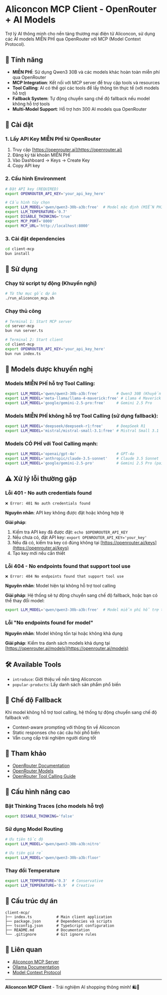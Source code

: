 # Aliconcon MCP Client - OpenRouter + AI Models

Trợ lý AI thông minh cho nền tảng thương mại điện tử Aliconcon, sử dụng các AI models MIỄN PHÍ qua OpenRouter với MCP (Model Context Protocol).

## 🚀 Tính năng

-   **MIỄN PHÍ**: Sử dụng Qwen3 30B và các models khác hoàn toàn miễn phí qua OpenRouter
-   **MCP Integration**: Kết nối với MCP server để truy cập tools và resources
-   **Tool Calling**: AI có thể gọi các tools để lấy thông tin thực tế (với models hỗ trợ)
-   **Fallback System**: Tự động chuyển sang chế độ fallback nếu model không hỗ trợ tools
-   **Multi-Model Support**: Hỗ trợ hơn 300 AI models qua OpenRouter

## 🔧 Cài đặt

### 1. Lấy API Key MIỄN PHÍ từ OpenRouter

1. Truy cập [https://openrouter.ai](https://openrouter.ai)
2. Đăng ký tài khoản MIỄN PHÍ
3. Vào Dashboard → Keys → Create Key
4. Copy API key

### 2. Cấu hình Environment

```bash
# Đặt API key (REQUIRED)
export OPENROUTER_API_KEY='your_api_key_here'

# Cấu hình tùy chọn
export LLM_MODEL='qwen/qwen3-30b-a3b:free'  # Model mặc định (MIỄN PHÍ)
export LLM_TEMPERATURE='0.7'
export DISABLE_THINKING='true'
export MCP_PORT='8000'
export MCP_URL='http://localhost:8000'
```

### 3. Cài đặt dependencies

```bash
cd client-mcp
bun install
```

## 🎯 Sử dụng

### Chạy từ script tự động (Khuyến nghị)

```bash
# Từ thư mục gốc dự án
./run_aliconcon_mcp.sh
```

### Chạy thủ công

```bash
# Terminal 1: Start MCP server
cd server-mcp
bun run server.ts

# Terminal 2: Start client
cd client-mcp
export OPENROUTER_API_KEY='your_api_key_here'
bun run index.ts
```

## 🤖 Models được khuyến nghị

### Models MIỄN PHÍ hỗ trợ Tool Calling:

```bash
export LLM_MODEL='qwen/qwen3-30b-a3b:free'        # Qwen3 30B (Khuyến nghị)
export LLM_MODEL='meta-llama/llama-4-maverick:free' # Llama 4 Maverick
export LLM_MODEL='google/gemini-2.5-pro:free'     # Gemini 2.5 Pro
```

### Models MIỄN PHÍ không hỗ trợ Tool Calling (sử dụng fallback):

```bash
export LLM_MODEL='deepseek/deepseek-r1:free'      # DeepSeek R1
export LLM_MODEL='mistral/mistral-small-3.1:free' # Mistral Small 3.1
```

### Models CÓ PHÍ với Tool Calling mạnh:

```bash
export LLM_MODEL='openai/gpt-4o'                  # GPT-4o
export LLM_MODEL='anthropic/claude-3.5-sonnet'    # Claude 3.5 Sonnet
export LLM_MODEL='google/gemini-2.5-pro'          # Gemini 2.5 Pro (paid)
```

## ⚠️ Xử lý lỗi thường gặp

### Lỗi 401 - No auth credentials found

```
❌ Error: 401 No auth credentials found
```

**Nguyên nhân**: API key không được đặt hoặc không hợp lệ

**Giải pháp**:

1. Kiểm tra API key đã được đặt: `echo $OPENROUTER_API_KEY`
2. Nếu chưa có, đặt API key: `export OPENROUTER_API_KEY='your_key'`
3. Nếu đã có, kiểm tra key có đúng không tại [https://openrouter.ai/keys](https://openrouter.ai/keys)
4. Tạo key mới nếu cần thiết

### Lỗi 404 - No endpoints found that support tool use

```
❌ Error: 404 No endpoints found that support tool use
```

**Nguyên nhân**: Model hiện tại không hỗ trợ tool calling

**Giải pháp**: Hệ thống sẽ tự động chuyển sang chế độ fallback, hoặc bạn có thể thay đổi model:

```bash
export LLM_MODEL='qwen/qwen3-30b-a3b:free'  # Model miễn phí hỗ trợ tools
```

### Lỗi "No endpoints found for model"

**Nguyên nhân**: Model không tồn tại hoặc không khả dụng

**Giải pháp**: Kiểm tra danh sách models khả dụng tại [https://openrouter.ai/models](https://openrouter.ai/models)

## 🛠️ Available Tools

-   `introduce`: Giới thiệu về nền tảng Aliconcon
-   `popular-products`: Lấy danh sách sản phẩm phổ biến

## 🔄 Chế độ Fallback

Khi model không hỗ trợ tool calling, hệ thống tự động chuyển sang chế độ fallback với:

-   Context-aware prompting với thông tin về Aliconcon
-   Static responses cho các câu hỏi phổ biến
-   Vẫn cung cấp trải nghiệm người dùng tốt

## 📖 Tham khảo

-   [OpenRouter Documentation](https://openrouter.ai/docs)
-   [OpenRouter Models](https://openrouter.ai/models)
-   [OpenRouter Tool Calling Guide](https://openrouter.ai/docs/features/tool-calling)

## 🔄 Cấu hình nâng cao

### Bật Thinking Traces (cho models hỗ trợ)

```bash
export DISABLE_THINKING='false'
```

### Sử dụng Model Routing

```bash
# Ưu tiên tốc độ
export LLM_MODEL='qwen/qwen3-30b-a3b:nitro'

# Ưu tiên giá rẻ
export LLM_MODEL='qwen/qwen3-30b-a3b:floor'
```

### Thay đổi Temperature

```bash
export LLM_TEMPERATURE='0.3'  # Conservative
export LLM_TEMPERATURE='0.9'  # Creative
```

## 📁 Cấu trúc dự án

```
client-mcp/
├── index.ts           # Main client application
├── package.json       # Dependencies và scripts
├── tsconfig.json      # TypeScript configuration
├── README.md          # Documentation
└── .gitignore         # Git ignore rules
```

## 🔗 Liên quan

-   [Aliconcon MCP Server](../server-mcp/README.md)
-   [Ollama Documentation](https://ollama.ai/docs)
-   [Model Context Protocol](https://modelcontextprotocol.io/)

---

**Aliconcon MCP Client** - Trải nghiệm AI shopping thông minh! 🛍️🤖
